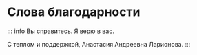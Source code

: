 # Слова благодарности

::: info
Вы справитесь. Я верю в вас.

С теплом и поддержкой, Анастасия Андреевна Ларионова.
:::
